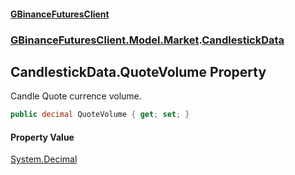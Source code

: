 #### [GBinanceFuturesClient](./index.md 'index')
### [GBinanceFuturesClient.Model.Market](./GBinanceFuturesClient-Model-Market.md 'GBinanceFuturesClient.Model.Market').[CandlestickData](./GBinanceFuturesClient-Model-Market-CandlestickData.md 'GBinanceFuturesClient.Model.Market.CandlestickData')
## CandlestickData.QuoteVolume Property
Candle Quote currence volume.  
```csharp
public decimal QuoteVolume { get; set; }
```
#### Property Value
[System.Decimal](https://docs.microsoft.com/en-us/dotnet/api/System.Decimal 'System.Decimal')  
